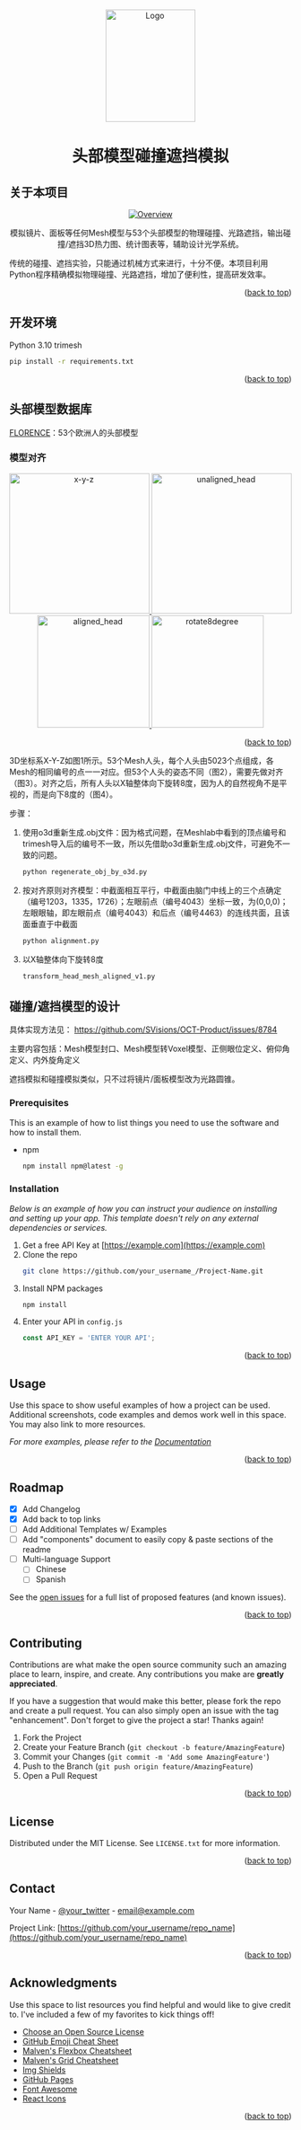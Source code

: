 <!-- Improved compatibility of back to top link: See: https://github.com/othneildrew/Best-README-Template/pull/73 -->
<a name="readme-top"></a>
<!--
*** Thanks for checking out the Best-README-Template. If you have a suggestion
*** that would make this better, please fork the repo and create a pull request
*** or simply open an issue with the tag "enhancement".
*** Don't forget to give the project a star!
*** Thanks again! Now go create something AMAZING! :D
-->



<!-- PROJECT SHIELDS -->
<!--
*** I'm using markdown "reference style" links for readability.
*** Reference links are enclosed in brackets [ ] instead of parentheses ( ).
*** See the bottom of this document for the declaration of the reference variables
*** for contributors-url, forks-url, etc. This is an optional, concise syntax you may use.
*** https://www.markdownguide.org/basic-syntax/#reference-style-links
-->

<!-- PROJECT LOGO -->
<br />
<div align="center">
  <a href="https://github.com/SV-wang-xiaochen/Mesh">
    <img src="images/logo.png" alt="Logo" width="160" height="200">
  </a>
  <h1 align="center">头部模型碰撞遮挡模拟</h1>
</div>



<!-- TABLE OF CONTENTS -->
<!--<details>
  <summary>目录</summary>
  <ol>
    <li>
      <a href="#about-the-project">About The Project</a>
      <ul>
        <li><a href="#built-with">Built With</a></li>
      </ul>
    </li>
    <li>
      <a href="#getting-started">Getting Started</a>
      <ul>
        <li><a href="#prerequisites">Prerequisites</a></li>
        <li><a href="#installation">Installation</a></li>
      </ul>
    </li>
    <li><a href="#usage">Usage</a></li>
    <li><a href="#roadmap">Roadmap</a></li>
    <li><a href="#contributing">Contributing</a></li>
    <li><a href="#license">License</a></li>
    <li><a href="#contact">Contact</a></li>
    <li><a href="#acknowledgments">Acknowledgments</a></li>
  </ol>
</details>
-->


<!-- ABOUT THE PROJECT -->
## 关于本项目
<div align="center">
  <a href="https://github.com/SV-wang-xiaochen/Mesh">
    <img src="images/overview.png" alt="Overview">
  </a>
</div>

  <p align="center">
    模拟镜片、面板等任何Mesh模型与53个头部模型的物理碰撞、光路遮挡，输出碰撞/遮挡3D热力图、统计图表等，辅助设计光学系统。
  </p>
传统的碰撞、遮挡实验，只能通过机械方式来进行，十分不便。本项目利用Python程序精确模拟物理碰撞、光路遮挡，增加了便利性，提高研发效率。

<p align="right">(<a href="#readme-top">back to top</a>)</p>



## 开发环境
Python 3.10
trimesh
   ```sh
   pip install -r requirements.txt 
   ```
<p align="right">(<a href="#readme-top">back to top</a>)</p>

## 头部模型数据库
[FLORENCE](https://www.micc.unifi.it/masi/research/ffd/)：53个欧洲人的头部模型

### 模型对齐
<div align="center">
  <a href="https://github.com/SV-wang-xiaochen/Mesh">
    <img src="images/xyz.png" alt="x-y-z"  width="250">
    <img src="images/unaligned.png" alt="unaligned_head"  width="250">
    <img src="images/aligned.png" alt="aligned_head" width="200">
    <img src="images/rotate8degree.png" alt="rotate8degree" width="200">
  </a>
</div>
<p align="right">(<a href="#readme-top">back to top</a>)</p>
3D坐标系X-Y-Z如图1所示。53个Mesh人头，每个人头由5023个点组成，各Mesh的相同编号的点一一对应。但53个人头的姿态不同（图2），需要先做对齐（图3）。对齐之后，所有人头以X轴整体向下旋转8度，因为人的自然视角不是平视的，而是向下8度的（图4）。

步骤：
1) 使用o3d重新生成.obj文件：因为格式问题，在Meshlab中看到的顶点编号和trimesh导入后的编号不一致，所以先借助o3d重新生成.obj文件，可避免不一致的问题。
   ```sh
   python regenerate_obj_by_o3d.py
   ```
2) 按对齐原则对齐模型：中截面相互平行，中截面由脑门中线上的三个点确定（编号1203，1335，1726）；左眼前点（编号4043）坐标一致，为(0,0,0)；左眼眼轴，即左眼前点（编号4043）和后点（编号4463）的连线共面，且该面垂直于中截面
   ```sh
   python alignment.py
   ```
3) 以X轴整体向下旋转8度
   ```sh
   transform_head_mesh_aligned_v1.py
   ```

<!-- GETTING STARTED -->
## 碰撞/遮挡模型的设计
具体实现方法见：
https://github.com/SVisions/OCT-Product/issues/8784

主要内容包括：Mesh模型封口、Mesh模型转Voxel模型、正侧眼位定义、俯仰角定义、内外旋角定义

遮挡模拟和碰撞模拟类似，只不过将镜片/面板模型改为光路圆锥。

### Prerequisites

This is an example of how to list things you need to use the software and how to install them.
* npm
  ```sh
  npm install npm@latest -g
  ```

### Installation

_Below is an example of how you can instruct your audience on installing and setting up your app. This template doesn't rely on any external dependencies or services._

1. Get a free API Key at [https://example.com](https://example.com)
2. Clone the repo
   ```sh
   git clone https://github.com/your_username_/Project-Name.git
   ```
3. Install NPM packages
   ```sh
   npm install
   ```
4. Enter your API in `config.js`
   ```js
   const API_KEY = 'ENTER YOUR API';
   ```

<p align="right">(<a href="#readme-top">back to top</a>)</p>



<!-- USAGE EXAMPLES -->
## Usage

Use this space to show useful examples of how a project can be used. Additional screenshots, code examples and demos work well in this space. You may also link to more resources.

_For more examples, please refer to the [Documentation](https://example.com)_

<p align="right">(<a href="#readme-top">back to top</a>)</p>



<!-- ROADMAP -->
## Roadmap

- [x] Add Changelog
- [x] Add back to top links
- [ ] Add Additional Templates w/ Examples
- [ ] Add "components" document to easily copy & paste sections of the readme
- [ ] Multi-language Support
    - [ ] Chinese
    - [ ] Spanish

See the [open issues](https://github.com/othneildrew/Best-README-Template/issues) for a full list of proposed features (and known issues).

<p align="right">(<a href="#readme-top">back to top</a>)</p>



<!-- CONTRIBUTING -->
## Contributing

Contributions are what make the open source community such an amazing place to learn, inspire, and create. Any contributions you make are **greatly appreciated**.

If you have a suggestion that would make this better, please fork the repo and create a pull request. You can also simply open an issue with the tag "enhancement".
Don't forget to give the project a star! Thanks again!

1. Fork the Project
2. Create your Feature Branch (`git checkout -b feature/AmazingFeature`)
3. Commit your Changes (`git commit -m 'Add some AmazingFeature'`)
4. Push to the Branch (`git push origin feature/AmazingFeature`)
5. Open a Pull Request

<p align="right">(<a href="#readme-top">back to top</a>)</p>



<!-- LICENSE -->
## License

Distributed under the MIT License. See `LICENSE.txt` for more information.

<p align="right">(<a href="#readme-top">back to top</a>)</p>



<!-- CONTACT -->
## Contact

Your Name - [@your_twitter](https://twitter.com/your_username) - email@example.com

Project Link: [https://github.com/your_username/repo_name](https://github.com/your_username/repo_name)

<p align="right">(<a href="#readme-top">back to top</a>)</p>



<!-- ACKNOWLEDGMENTS -->
## Acknowledgments

Use this space to list resources you find helpful and would like to give credit to. I've included a few of my favorites to kick things off!

* [Choose an Open Source License](https://choosealicense.com)
* [GitHub Emoji Cheat Sheet](https://www.webpagefx.com/tools/emoji-cheat-sheet)
* [Malven's Flexbox Cheatsheet](https://flexbox.malven.co/)
* [Malven's Grid Cheatsheet](https://grid.malven.co/)
* [Img Shields](https://shields.io)
* [GitHub Pages](https://pages.github.com)
* [Font Awesome](https://fontawesome.com)
* [React Icons](https://react-icons.github.io/react-icons/search)

<p align="right">(<a href="#readme-top">back to top</a>)</p>



<!-- MARKDOWN LINKS & IMAGES -->
<!-- https://www.markdownguide.org/basic-syntax/#reference-style-links -->
[contributors-shield]: https://img.shields.io/github/contributors/othneildrew/Best-README-Template.svg?style=for-the-badge
[contributors-url]: https://github.com/othneildrew/Best-README-Template/graphs/contributors
[forks-shield]: https://img.shields.io/github/forks/othneildrew/Best-README-Template.svg?style=for-the-badge
[forks-url]: https://github.com/othneildrew/Best-README-Template/network/members
[stars-shield]: https://img.shields.io/github/stars/othneildrew/Best-README-Template.svg?style=for-the-badge
[stars-url]: https://github.com/othneildrew/Best-README-Template/stargazers
[issues-shield]: https://img.shields.io/github/issues/othneildrew/Best-README-Template.svg?style=for-the-badge
[issues-url]: https://github.com/othneildrew/Best-README-Template/issues
[license-shield]: https://img.shields.io/github/license/othneildrew/Best-README-Template.svg?style=for-the-badge
[license-url]: https://github.com/othneildrew/Best-README-Template/blob/master/LICENSE.txt
[linkedin-shield]: https://img.shields.io/badge/-LinkedIn-black.svg?style=for-the-badge&logo=linkedin&colorB=555
[linkedin-url]: https://linkedin.com/in/othneildrew
[product-screenshot]: images/screenshot.png
[Next.js]: https://img.shields.io/badge/next.js-000000?style=for-the-badge&logo=nextdotjs&logoColor=white
[Next-url]: https://nextjs.org/
[React.js]: https://img.shields.io/badge/React-20232A?style=for-the-badge&logo=react&logoColor=61DAFB
[React-url]: https://reactjs.org/
[Vue.js]: https://img.shields.io/badge/Vue.js-35495E?style=for-the-badge&logo=vuedotjs&logoColor=4FC08D
[Vue-url]: https://vuejs.org/
[Angular.io]: https://img.shields.io/badge/Angular-DD0031?style=for-the-badge&logo=angular&logoColor=white
[Angular-url]: https://angular.io/
[Svelte.dev]: https://img.shields.io/badge/Svelte-4A4A55?style=for-the-badge&logo=svelte&logoColor=FF3E00
[Svelte-url]: https://svelte.dev/
[Laravel.com]: https://img.shields.io/badge/Laravel-FF2D20?style=for-the-badge&logo=laravel&logoColor=white
[Laravel-url]: https://laravel.com
[Bootstrap.com]: https://img.shields.io/badge/Bootstrap-563D7C?style=for-the-badge&logo=bootstrap&logoColor=white
[Bootstrap-url]: https://getbootstrap.com
[JQuery.com]: https://img.shields.io/badge/jQuery-0769AD?style=for-the-badge&logo=jquery&logoColor=white
[JQuery-url]: https://jquery.com 
